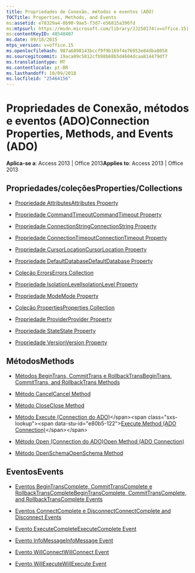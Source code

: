 ```yaml
---
title: Propriedades de Conexão, métodos e eventos (ADO)
TOCTitle: Properties, Methods, and Events
ms:assetid: e78329a4-0b90-9ae5-f3d7-e56815a396fd
ms:mtpsurl: https://msdn.microsoft.com/library/JJ250174(v=office.15)
ms:contentKeyID: 48548407
ms.date: 09/18/2015
mtps_version: v=office.15
ms.openlocfilehash: 987a6898143bccf9f9b169f4e76953e84dba8058
ms.sourcegitcommit: 19aca09c5812cfb98b68b5d4604dcaa814479df7
ms.translationtype: MT
ms.contentlocale: pt-BR
ms.lasthandoff: 10/09/2018
ms.locfileid: "25464156"
---
```

# <a name="connection-properties-methods-and-events-ado"></a><span data-ttu-id="e80b5-102">Propriedades de Conexão, métodos e eventos (ADO)</span><span class="sxs-lookup"><span data-stu-id="e80b5-102">Connection Properties, Methods, and Events (ADO)</span></span>

<span data-ttu-id="e80b5-103">**Aplica-se a**: Access 2013 | Office 2013</span><span class="sxs-lookup"><span data-stu-id="e80b5-103">**Applies to**: Access 2013 | Office 2013</span></span>

## <a name="propertiescollections"></a><span data-ttu-id="e80b5-104">Propriedades/coleções</span><span class="sxs-lookup"><span data-stu-id="e80b5-104">Properties/Collections</span></span>

- [<span data-ttu-id="e80b5-105">Propriedade Attributes</span><span class="sxs-lookup"><span data-stu-id="e80b5-105">Attributes Property</span></span>](attributes-property-ado.md)

- [<span data-ttu-id="e80b5-106">Propriedade CommandTimeout</span><span class="sxs-lookup"><span data-stu-id="e80b5-106">CommandTimeout Property</span></span>](commandtimeout-property-ado.md)

- [<span data-ttu-id="e80b5-107">Propriedade ConnectionString</span><span class="sxs-lookup"><span data-stu-id="e80b5-107">ConnectionString Property</span></span>](connectionstring-property-ado.md)

- [<span data-ttu-id="e80b5-108">Propriedade ConnectionTimeout</span><span class="sxs-lookup"><span data-stu-id="e80b5-108">ConnectionTimeout Property</span></span>](connectiontimeout-property-ado.md)

- [<span data-ttu-id="e80b5-109">Propriedade CursorLocation</span><span class="sxs-lookup"><span data-stu-id="e80b5-109">CursorLocation Property</span></span>](cursorlocation-property-ado.md)

- [<span data-ttu-id="e80b5-110">Propriedade DefaultDatabase</span><span class="sxs-lookup"><span data-stu-id="e80b5-110">DefaultDatabase Property</span></span>](defaultdatabase-property-ado.md)

- [<span data-ttu-id="e80b5-111">Coleção Errors</span><span class="sxs-lookup"><span data-stu-id="e80b5-111">Errors Collection</span></span>](errors-collection-ado.md)

- [<span data-ttu-id="e80b5-112">Propriedade IsolationLevel</span><span class="sxs-lookup"><span data-stu-id="e80b5-112">IsolationLevel Property</span></span>](isolationlevel-property-ado.md)

- [<span data-ttu-id="e80b5-113">Propriedade Mode</span><span class="sxs-lookup"><span data-stu-id="e80b5-113">Mode Property</span></span>](mode-property-ado.md)

- [<span data-ttu-id="e80b5-114">Coleção Properties</span><span class="sxs-lookup"><span data-stu-id="e80b5-114">Properties Collection</span></span>](properties-collection-ado.md)

- [<span data-ttu-id="e80b5-115">Propriedade Provider</span><span class="sxs-lookup"><span data-stu-id="e80b5-115">Provider Property</span></span>](provider-property-ado.md)

- [<span data-ttu-id="e80b5-116">Propriedade State</span><span class="sxs-lookup"><span data-stu-id="e80b5-116">State Property</span></span>](state-property-ado.md)

- [<span data-ttu-id="e80b5-117">Propriedade Version</span><span class="sxs-lookup"><span data-stu-id="e80b5-117">Version Property</span></span>](version-property-ado.md)

## <a name="methods"></a><span data-ttu-id="e80b5-118">Métodos</span><span class="sxs-lookup"><span data-stu-id="e80b5-118">Methods</span></span>

- [<span data-ttu-id="e80b5-119">Métodos BeginTrans, CommitTrans e RollbackTrans</span><span class="sxs-lookup"><span data-stu-id="e80b5-119">BeginTrans, CommitTrans, and RollbackTrans Methods</span></span>](begintrans-committrans-and-rollbacktrans-methods-ado.md)

- [<span data-ttu-id="e80b5-120">Método Cancel</span><span class="sxs-lookup"><span data-stu-id="e80b5-120">Cancel Method</span></span>](cancel-method-ado.md)

- [<span data-ttu-id="e80b5-121">Método Close</span><span class="sxs-lookup"><span data-stu-id="e80b5-121">Close Method</span></span>](close-method-ado.md)

- <span data-ttu-id="e80b5-122">[Método Execute (Connection do ADO)](https://msdn.microsoft.com/library/jj249832\(v=office.15\))</span><span class="sxs-lookup"><span data-stu-id="e80b5-122">[Execute Method (ADO Connection)](https://msdn.microsoft.com/library/jj249832\(v=office.15\))</span></span>

- [<span data-ttu-id="e80b5-123">Método Open (Connection do ADO)</span><span class="sxs-lookup"><span data-stu-id="e80b5-123">Open Method (ADO Connection)</span></span>](open-method-ado-connection.md)

- [<span data-ttu-id="e80b5-124">Método OpenSchema</span><span class="sxs-lookup"><span data-stu-id="e80b5-124">OpenSchema Method</span></span>](openschema-method-ado.md)

## <a name="events"></a><span data-ttu-id="e80b5-125">Eventos</span><span class="sxs-lookup"><span data-stu-id="e80b5-125">Events</span></span>

- [<span data-ttu-id="e80b5-126">Eventos BeginTransComplete, CommitTransComplete e RollbackTransComplete</span><span class="sxs-lookup"><span data-stu-id="e80b5-126">BeginTransComplete, CommitTransComplete, and RollbackTransComplete Events</span></span>](begintranscomplete-committranscomplete-and-rollbacktranscomplete-events-ado.md)

- [<span data-ttu-id="e80b5-127">Eventos ConnectComplete e Disconnect</span><span class="sxs-lookup"><span data-stu-id="e80b5-127">ConnectComplete and Disconnect Events</span></span>](connectcomplete-and-disconnect-events-ado.md)

- [<span data-ttu-id="e80b5-128">Evento ExecuteComplete</span><span class="sxs-lookup"><span data-stu-id="e80b5-128">ExecuteComplete Event</span></span>](executecomplete-event-ado.md)

- [<span data-ttu-id="e80b5-129">Evento InfoMessage</span><span class="sxs-lookup"><span data-stu-id="e80b5-129">InfoMessage Event</span></span>](infomessage-event-ado.md)

- [<span data-ttu-id="e80b5-130">Evento WillConnect</span><span class="sxs-lookup"><span data-stu-id="e80b5-130">WillConnect Event</span></span>](willconnect-event-ado.md)

- [<span data-ttu-id="e80b5-131">Evento WillExecute</span><span class="sxs-lookup"><span data-stu-id="e80b5-131">WillExecute Event</span></span>](willexecute-event-ado.md)

